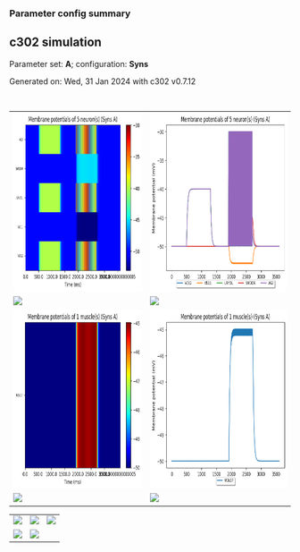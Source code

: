 ### Parameter config summary 
<h2>c302 simulation</h2>
<p>Parameter set: <b>A</b>; configuration: <b>Syns</b></p>
<p>Generated on: Wed, 31 Jan 2024 with c302 v0.7.12</p><br/>
<table>

<tr>
  <td><a href="images/neurons_A_Syns.png"><img alt=" " src="images/neurons_A_Syns.png" height="320"/></a></td>
  <td><a href="images/traces_neuron_Syns_A.png"><img alt=" " src="images/traces_neuron_Syns_A.png" height="320"/></a></td>
</tr>

<tr>
  <td><a href="images/neuron_activity_A_Syns.png"><img alt=" " src="images/neuron_activity_A_Syns.png" height="320"/></a></td>
  <td><a href="images/traces_neuron_activity_Syns_A.png"><img alt=" " src="images/traces_neuron_activity_Syns_A.png" height="320"/></a></td>
</tr>

<tr>
  <td><a href="images/muscles_A_Syns.png"><img alt=" " src="images/muscles_A_Syns.png" height="320"/></a></td>
  <td><a href="images/traces_muscles_Syns_A.png"><img alt=" " src="images/traces_muscles_Syns_A.png" height="320"/></a></td>
</tr>

<tr>
  <td><a href="images/muscle_activity_A_Syns.png"><img alt=" " src="images/muscle_activity_A_Syns.png" height="320"/></a></td>
  <td><a href="images/traces_muscles_activity_Syns_A.png"><img alt=" " src="images/traces_muscles_activity_Syns_A.png" height="320"/></a></td>
</tr>
</table>
<table>

<tr><td><a href="images/c302_A_Syns_exc_to_neurons.png"><img alt=" " src="images/c302_A_Syns_exc_to_neurons.png" height="320"/></a></td>

  <td><a href="images/c302_A_Syns_inh_to_neurons.png"><img alt=" " src="images/c302_A_Syns_inh_to_neurons.png" height="320"/></a></td>

  <td><a href="images/c302_A_Syns_elec_neurons_neurons.png"><img alt=" " src="images/c302_A_Syns_elec_neurons_neurons.png" height="320"/></a></td></tr>

<tr><td><a href="images/c302_A_Syns_exc_to_muscles.png"><img alt=" " src="images/c302_A_Syns_exc_to_muscles.png" height="320"/></a></td>

  <td><a href="images/c302_A_Syns_inh_to_muscles.png"><img alt=" " src="images/c302_A_Syns_inh_to_muscles.png" height="320"/></a></td></tr>
</table>
